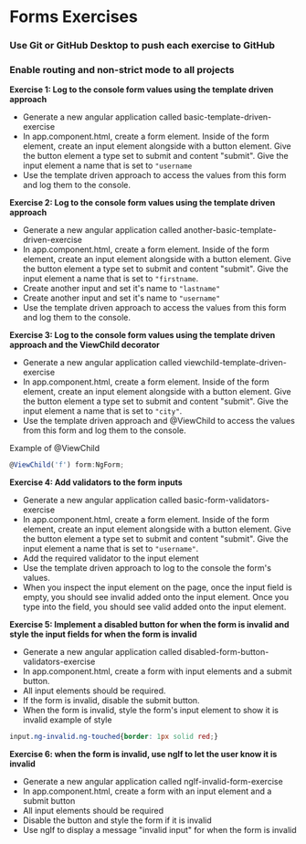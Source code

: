 # Forms Exercises
### Use Git or GitHub Desktop to push each exercise to GitHub
### Enable routing and non-strict mode to all projects

 **Exercise 1: Log to the console form values using the template driven approach**
- Generate a new angular application called basic-template-driven-exercise
- In app.component.html, create a form element. Inside of the form element, create an input element alongside with a button element. Give the button element a type set to submit and content "submit".  Give the input element a name that is set to ```"username```
- Use the template driven approach to access the values from this form and log them to the console.

**Exercise 2: Log to the console form values using the template driven approach**
- Generate a new angular application called another-basic-template-driven-exercise
- In app.component.html, create a form element. Inside of the form element, create an input element alongside with a button element. Give the button element a type set to submit and content "submit". Give the input element a name that is set to ```"firstname```. 
- Create another input and set it's name to ```"lastname"```
- Create another input and set it's name to ```"username"```
- Use the template driven approach to access the values from this form and log them to the console.

**Exercise 3: Log to the console form values using the template driven approach and the ViewChild decorator**
- Generate a new angular application called viewchild-template-driven-exercise
- In app.component.html, create a form element. Inside of the form element, create an input element alongside with a button element. Give the button element a type set to submit and content "submit". Give the input element a name that is set to ```"city"```. 
- Use the template driven approach and @ViewChild to access the values from this form and log them to the console.

Example of @ViewChild
```typescript
@ViewChild('f') form:NgForm;
```

**Exercise 4: Add validators to the form inputs**
- Generate a new angular application called basic-form-validators-exercise
- In app.component.html, create a form element. Inside of the form element, create an input element alongside with a button element. Give the button element a type set to submit and content "submit". Give the input element a name that is set to ```"username"```. 
- Add the required validator to the input element
- Use the template driven approach to log to the console the form's values.
- When you inspect the input element on the page, once the input field is empty, you should see invalid added onto the input element. Once you type into the field, you should see valid added onto the input element.

**Exercise 5: Implement a disabled button for when the form is invalid and style the input fields for when the form is invalid**
- Generate a new angular application called disabled-form-button-validators-exercise
- In app.component.html, create a form with input elements and a submit button.
- All input elements should be required.
- If the form is invalid, disable the submit button.
- When the form is invalid, style the form's input element to show it is invalid
example of style
```css
input.ng-invalid.ng-touched{border: 1px solid red;}
```

**Exercise 6: when the form is invalid, use ngIf to let the user know it is invalid**
- Generate a new angular application called ngIf-invalid-form-exercise
- In app.component.html, create a form with an input element and a submit button
- All input elements should be required
- Disable the button and style the form if it is invalid
- Use ngIf to display a message "invalid input" for when the form is invalid


